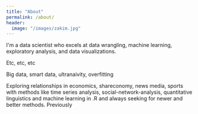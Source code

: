 ```yaml
---
title: "About"
permalink: /about/
header:
  image: "/images/zakim.jpg"
---
```



I'm a data scientist who excels at data wrangling, machine learning, exploratory analysis, and data visualizations.

Etc, etc, etc


Big data, smart data, ultranaivity, overfitting

Exploring relationships in economics, shareconomy, news media, sports with methods like time series analysis, social-network-analysis, quantitative linguistics and machine learning in .R and always seeking for newer and better methods. Previously
